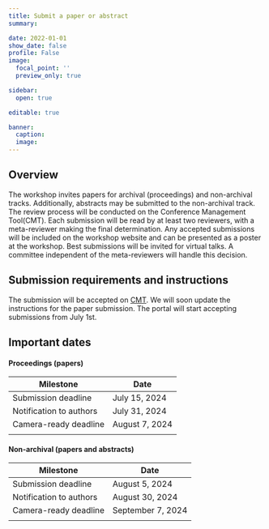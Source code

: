 ```yaml
---
title: Submit a paper or abstract
summary:

date: 2022-01-01
show_date: false
profile: False
image:
  focal_point: ''
  preview_only: true

sidebar:
  open: true

editable: true

banner:
  caption:
  image:
---
```


## Overview

The workshop invites papers for archival (proceedings) and non-archival tracks. Additionally, abstracts may be submitted to the non-archival track. The review process will be conducted on the Conference Management Tool(CMT). Each submission will be read by at least two reviewers, with a meta-reviewer making the final determination. Any accepted submissions will be included on the workshop website and can be presented as a poster at the workshop. Best submissions will be invited for virtual talks. A committee independent of the meta-reviewers will handle this decision.

## Submission requirements and instructions

The submission will be accepted on [CMT](https://cmt3.research.microsoft.com/CV4E2024). We will soon update the instructions for the paper submission. The portal will start accepting submissions from July 1st.


## Important dates


#### Proceedings (papers)

| Milestone | Date |
|-|-|
| Submission deadline | July 15, 2024 |
| Notification to authors | July 31, 2024 |
| Camera-ready deadline | August 7, 2024 |
|||

#### Non-archival (papers and abstracts)

| Milestone | Date |
|-|-|
| Submission deadline | August 5, 2024 |
| Notification to authors | August 30, 2024 |
| Camera-ready deadline | September 7, 2024 |
|||
